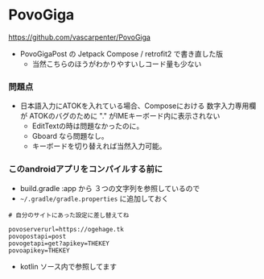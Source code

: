 # PovoGiga

https://github.com/vascarpenter/PovoGiga
- PovoGigaPost の Jetpack Compose / retrofit2 で書き直した版
  - 当然こちらのほうがわかりやすいしコード量も少ない

### 問題点

- 日本語入力にATOKを入れている場合、Composeにおける 数字入力専用欄が ATOKのバグのために "." がIMEキーボード内に表示されない
  - EditTextの時は問題なかったのに。
  - Gboard なら問題なし。
  - キーボードを切り替えれば当然入力可能。

### このandroidアプリをコンパイルする前に

- build.gradle :app から ３つの文字列を参照しているので
- `~/.gradle/gradle.properties` に追加しておく
```
# 自分のサイトにあった設定に差し替えてね

povoserverurl=https://ogehage.tk
povopostapi=post
povogetapi=get?apikey=THEKEY
povoapikey=THEKEY
```
- kotlin ソース内で参照してます
